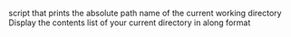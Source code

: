 script that prints the absolute path name of the current working directory Display the contents list of your current directory in along format
